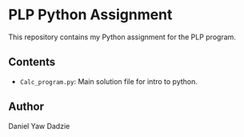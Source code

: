 # PLP Python Assignment

This repository contains my Python assignment for the PLP program.

## Contents
- `Calc_program.py`: Main solution file for intro to python.

## Author
Daniel Yaw Dadzie
